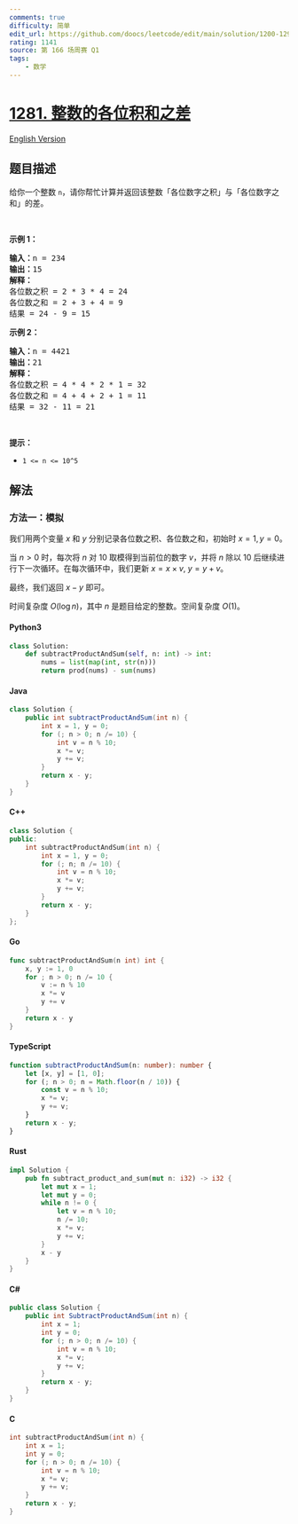 ```yaml
---
comments: true
difficulty: 简单
edit_url: https://github.com/doocs/leetcode/edit/main/solution/1200-1299/1281.Subtract%20the%20Product%20and%20Sum%20of%20Digits%20of%20an%20Integer/README.md
rating: 1141
source: 第 166 场周赛 Q1
tags:
    - 数学
---
```


<!-- problem:start -->

# [1281. 整数的各位积和之差](https://leetcode.cn/problems/subtract-the-product-and-sum-of-digits-of-an-integer)

[English Version](/solution/1200-1299/1281.Subtract%20the%20Product%20and%20Sum%20of%20Digits%20of%20an%20Integer/README_EN.md)

## 题目描述

<!-- description:start -->

<p>给你一个整数&nbsp;<code>n</code>，请你帮忙计算并返回该整数「各位数字之积」与「各位数字之和」的差。</p>

<p>&nbsp;</p>

<p><strong>示例 1：</strong></p>

<pre><strong>输入：</strong>n = 234
<strong>输出：</strong>15
<strong>解释：</strong>
各位数之积 = 2 * 3 * 4 = 24
各位数之和 = 2 + 3 + 4 = 9
结果 = 24 - 9 = 15
</pre>

<p><strong>示例 2：</strong></p>

<pre><strong>输入：</strong>n = 4421
<strong>输出：</strong>21
<strong>解释：
</strong>各位数之积 = 4 * 4 * 2 * 1 = 32
各位数之和 = 4 + 4 + 2 + 1 = 11
结果 = 32 - 11 = 21
</pre>

<p>&nbsp;</p>

<p><strong>提示：</strong></p>

<ul>
	<li><code>1 &lt;= n &lt;= 10^5</code></li>
</ul>

<!-- description:end -->

## 解法

<!-- solution:start -->

### 方法一：模拟

我们用两个变量 $x$ 和 $y$ 分别记录各位数之积、各位数之和，初始时 $x=1,y=0$。

当 $n \gt 0$ 时，每次将 $n$ 对 $10$ 取模得到当前位的数字 $v$，并将 $n$ 除以 $10$ 后继续进行下一次循环。在每次循环中，我们更新 $x = x \times v$, $y = y + v$。

最终，我们返回 $x - y$ 即可。

时间复杂度 $O(\log n)$，其中 $n$ 是题目给定的整数。空间复杂度 $O(1)$。

<!-- tabs:start -->

#### Python3

```python
class Solution:
    def subtractProductAndSum(self, n: int) -> int:
        nums = list(map(int, str(n)))
        return prod(nums) - sum(nums)
```

#### Java

```java
class Solution {
    public int subtractProductAndSum(int n) {
        int x = 1, y = 0;
        for (; n > 0; n /= 10) {
            int v = n % 10;
            x *= v;
            y += v;
        }
        return x - y;
    }
}
```

#### C++

```cpp
class Solution {
public:
    int subtractProductAndSum(int n) {
        int x = 1, y = 0;
        for (; n; n /= 10) {
            int v = n % 10;
            x *= v;
            y += v;
        }
        return x - y;
    }
};
```

#### Go

```go
func subtractProductAndSum(n int) int {
	x, y := 1, 0
	for ; n > 0; n /= 10 {
		v := n % 10
		x *= v
		y += v
	}
	return x - y
}
```

#### TypeScript

```ts
function subtractProductAndSum(n: number): number {
    let [x, y] = [1, 0];
    for (; n > 0; n = Math.floor(n / 10)) {
        const v = n % 10;
        x *= v;
        y += v;
    }
    return x - y;
}
```

#### Rust

```rust
impl Solution {
    pub fn subtract_product_and_sum(mut n: i32) -> i32 {
        let mut x = 1;
        let mut y = 0;
        while n != 0 {
            let v = n % 10;
            n /= 10;
            x *= v;
            y += v;
        }
        x - y
    }
}
```

#### C#

```cs
public class Solution {
    public int SubtractProductAndSum(int n) {
        int x = 1;
        int y = 0;
        for (; n > 0; n /= 10) {
            int v = n % 10;
            x *= v;
            y += v;
        }
        return x - y;
    }
}
```

#### C

```c
int subtractProductAndSum(int n) {
    int x = 1;
    int y = 0;
    for (; n > 0; n /= 10) {
        int v = n % 10;
        x *= v;
        y += v;
    }
    return x - y;
}
```

<!-- tabs:end -->

<!-- solution:end -->

<!-- problem:end -->
